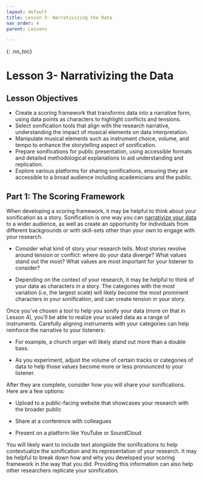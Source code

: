 ```yaml
---
layout: default
title: Lesson 3- Narrativizing the Data
nav_order: 4
parent: Lessons

---
```


{: .no_toc}  
# Lesson 3- Narrativizing the Data 

## Lesson Objectives
- Create a scoring framework that transforms data into a narrative form, using data points as characters to highlight conflicts and tensions. 
- Select sonification tools that align with the research narrative, understanding the impact of musical elements on data interpretation. 
- Manipulate musical elements such as instrument choice, volume, and tempo to enhance the storytelling aspect of sonification. 
- Prepare sonifications for public presentation, using accessible formats and detailed methodological explanations to aid understanding and replication. 
- Explore various platforms for sharing sonifications, ensuring they are accessible to a broad audience including academicians and the public. 


## Part 1: The Scoring Framework 

When developing a scoring framework, it may be helpful to think about your sonification as a story. Sonification is one way you can <a href="https://scds.github.io/data-driven-stories/" target="_blank" rel="noopener noreferrer">narrativize your data</a> to a wider audience, as well as create an opportunity for individuals from different backgrounds or with skill-sets other than your own to engage with your research.  

- Consider what kind of story your research tells. Most stories revolve around tension or conflict: where do your data diverge? What values stand out the most? What values are most important for your listener to consider?  

- Depending on the context of your research, it may be helpful to think of your data as characters in a story. The categories with the most variation (i.e, the largest scale) will likely become the most prominent characters in your sonification, and can create tension in your story.  

Once you’ve chosen a tool to help you sonify your data (more on that in Lesson 4), you’ll be able to realize your scaled data as a range of instruments. Carefully aligning instruments with your categories can help reinforce the narrative to your listeners:  

- For example, a church organ will likely stand out more than a double bass.  

- As you experiment, adjust the volume of certain tracks or categories of data to help those values become more or less pronounced to your listener.  

After they are complete, consider how you will share your sonifications. Here are a few options: 

- Upload to a public-facing website that showcases your research with the broader public 

- Share at a conference with colleagues 

- Present on a platform like YouTube or SoundCloud 

You will likely want to include text alongside the sonifications to help contextualize the sonification and its representation of your research. It may be helpful to break down how and why you developed your scoring framework in the way that you did. Providing this information can also help other researchers replicate your sonification.


